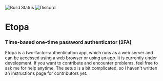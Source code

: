![Build Status](https://github.com/ltheinrich/etopa/workflows/Rust/badge.svg)
![Discord](https://img.shields.io/discord/694617177717735457)

# Etopa
### Time-based one-time password authenticator (2FA)
Etopa is a two-factor-authentication app, which runs as a web server and can be accessed using a web browser or using an app.
It is currently under development. If you want to contribute and encounter problems, feel free to ask me for help anytime.
The setup is a bit complicated, so I haven't written an instructions page for contributors yet.
